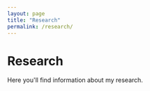 ```yaml
---
layout: page
title: "Research"
permalink: /research/
---
```


# Research

Here you'll find information about my research.
